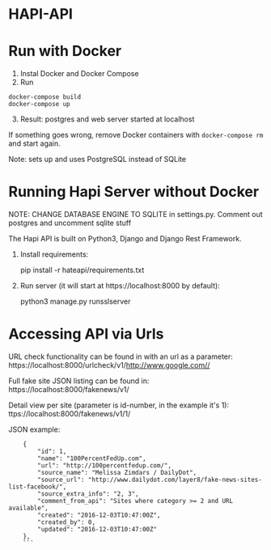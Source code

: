 # HAPI-API

# Run with Docker

1. Instal Docker and Docker Compose
2. Run 

```
docker-compose build
docker-compose up
```
3. Result: postgres and web server started at localhost

If something goes wrong, remove Docker containers with `docker-compose rm` and start again.

Note: sets up and uses PostgreSQL instead of SQLite


# Running Hapi Server without Docker

NOTE: CHANGE DATABASE ENGINE TO SQLITE in settings.py. Comment out postgres and uncomment sqlite stuff

The Hapi API is built on Python3, Django and Django Rest Framework.

1. Install requirements: 

   pip install -r hateapi/requirements.txt

2. Run server (it will start at https://localhost:8000 by default):

   python3 manage.py runsslserver
   

# Accessing API via Urls

URL check functionality can be found in with an url as a parameter: https://localhost:8000/urlcheck/v1/http://www.google.com//


Full fake site JSON listing can be found in: https://localhost:8000/fakenews/v1/


Detail view per site (parameter is id-number, in the example it's 1): ttps://localhost:8000/fakenews/v1/1/

JSON example:

```
    {
        "id": 1,
        "name": "100PercentFedUp.com",
        "url": "http://100percentfedup.com/",
        "source_name": "Melissa Zimdars / DailyDot",
        "source_url": "http://www.dailydot.com/layer8/fake-news-sites-list-facebook/",
        "source_extra_info": "2, 3",
        "comment_from_api": "Sites where category >= 2 and URL available",
        "created": "2016-12-03T10:47:00Z",
        "created_by": 0,
        "updated": "2016-12-03T10:47:00Z"
    },
    ```
